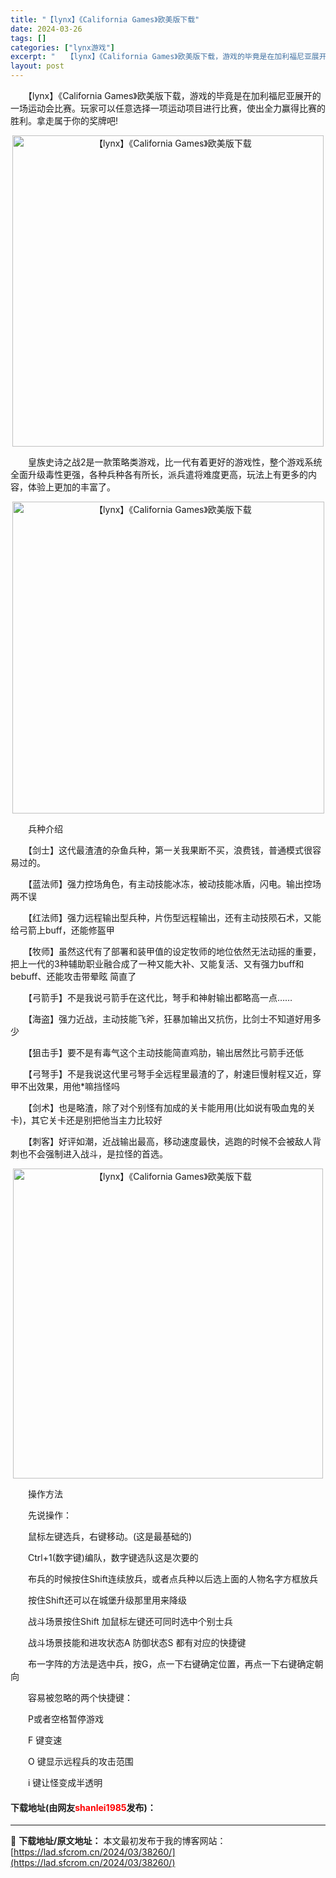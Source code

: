 ```yaml
---
title: "【lynx】《California Games》欧美版下载"
date: 2024-03-26
tags: []
categories: ["lynx游戏"]
excerpt: "　　【lynx】《California Games》欧美版下载，游戏的毕竟是在加利福尼亚展开的一场运动会比赛。玩家可以任意选择一项运动项目进行比赛，使出全力赢得比赛的胜利。拿走属于你的奖牌吧! 　　皇族史诗之战2是一款策略类游戏，比一代有着更好的游戏性，整个游戏系统全面升级毒性更强，各种兵种各有所长&hellip;"
layout: post
---
```


 <p>　　【lynx】《California Games》欧美版下载，游戏的毕竟是在加利福尼亚展开的一场运动会比赛。玩家可以任意选择一项运动项目进行比赛，使出全力赢得比赛的胜利。拿走属于你的奖牌吧!</p> <p align="center"><img align="" border="0" src="https://lad.sfcrom.cn/wp-content/uploads/2024/03/20240326_6602c3dcd45df.png" width="498" alt="【lynx】《California Games》欧美版下载" /></p> <p>　　皇族史诗之战2是一款策略类游戏，比一代有着更好的游戏性，整个游戏系统全面升级毒性更强，各种兵种各有所长，派兵遣将难度更高，玩法上有更多的内容，体验上更加的丰富了。</p> <p align="center"><img align="" border="0" src="https://lad.sfcrom.cn/wp-content/uploads/2024/03/20240326_6602c3dd89a7b.png" width="499" alt="【lynx】《California Games》欧美版下载" /></p> <p>　　兵种介绍</p> <p>　　【剑士】这代最渣渣的杂鱼兵种，第一关我果断不买，浪费钱，普通模式很容易过的。</p> <p>　　【蓝法师】强力控场角色，有主动技能冰冻，被动技能冰盾，闪电。输出控场两不误</p> <p>　　【红法师】强力远程输出型兵种，片伤型远程输出，还有主动技陨石术，又能给弓箭上buff，还能修盔甲</p> <p>　　【牧师】虽然这代有了部署和装甲值的设定牧师的地位依然无法动摇的重要，把上一代的3种辅助职业融合成了一种又能大补、又能复活、又有强力buff和bebuff、还能攻击带晕眩 简直了</p> <p>　　【弓箭手】不是我说弓箭手在这代比，弩手和神射输出都略高一点&hellip;&hellip;</p> <p>　　【海盗】强力近战，主动技能飞斧，狂暴加输出又抗伤，比剑士不知道好用多少</p> <p>　　【狙击手】要不是有毒气这个主动技能简直鸡肋，输出居然比弓箭手还低</p> <p>　　【弓弩手】不是我说这代里弓弩手全远程里最渣的了，射速巨慢射程又近，穿甲不出效果，用他*嘛挡怪吗</p> <p>　　【剑术】也是略渣，除了对个别怪有加成的关卡能用用(比如说有吸血鬼的关卡)，其它关卡还是别把他当主力比较好</p> <p>　　【刺客】好评如潮，近战输出最高，移动速度最快，逃跑的时候不会被敌人背刺也不会强制进入战斗，是拉怪的首选。</p> <p align="center"><img align="" border="0" src="https://lad.sfcrom.cn/wp-content/uploads/2024/03/20240326_6602c3de1bda4.png" width="496" alt="【lynx】《California Games》欧美版下载" /></p> <p>　　操作方法</p> <p>　　先说操作：</p> <p>　　鼠标左键选兵，右键移动。(这是最基础的)</p> <p>　　Ctrl+1(数字键)编队，数字键选队这是次要的</p> <p>　　布兵的时候按住Shift连续放兵，或者点兵种以后选上面的人物名字方框放兵</p> <p>　　按住Shift还可以在城堡升级那里用来降级</p> <p>　　战斗场景按住Shift 加鼠标左键还可同时选中个别士兵</p> <p>　　战斗场景技能和进攻状态A 防御状态S 都有对应的快捷键</p> <p>　　布一字阵的方法是选中兵，按G，点一下右键确定位置，再点一下右键确定朝向</p> <p>　　容易被忽略的两个快捷键：</p> <p>　　P或者空格暂停游戏</p> <p>　　F 键变速</p> <p>　　O 键显示远程兵的攻击范围</p> <p>　　i 键让怪变成半透明</p> <p><h4>下载地址(由网友<font color="red">shanlei1985</font>发布)：</h4></p> 

---
📖 **下载地址/原文地址：** 本文最初发布于我的博客网站：[https://lad.sfcrom.cn/2024/03/38260/](https://lad.sfcrom.cn/2024/03/38260/)
